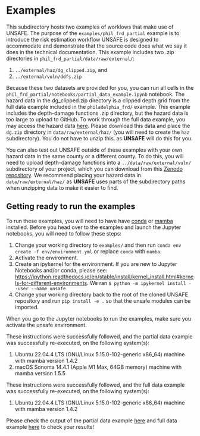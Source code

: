# Examples

This subdirectory hosts two examples of worklows that make use of UNSAFE. The purpose of the `examples/phil_frd_partial` example is to introduce the risk estimation workflow UNSAFE is designed to accommodate and demonstrate that the source code does what we say it does in the technical documentation. This example includes two .zip directories in `phil_frd_partial/data/raw/external/`:

1) `../external/haz/dg_clipped.zip`, and
2) `../external/vuln/ddfs.zip`

Because these two datasets are provided for you, you can run all cells in the `phil_frd_partial/notebooks/partial_data_example.ipynb` notebook. The hazard data in the dg_clipped.zip directory is a clipped depth grid from the full data example included in the `philadelphia_frd/` example. This example includes the depth-damage functions .zip directory, but the hazard data is too large to upload to GitHub. To work through the full data example, you may access the hazard data [here](https://doi.org/10.5281/zenodo.15538686). Please download this data and place the `dg.zip` directory in `data/raw/external/haz/` (you will need to create the `haz` subdirectory). You do not have to unzip this, as **UNSAFE** will do this for you. 

You can also test out UNSAFE outside of these examples with your own hazard data in the same county or a different county. To do this, you will need to upload depth-damage functions into a `../data/raw/external/vuln/` subdirectory of your project, which you can download from this [Zenodo repository](https://zenodo.org/records/10027236). We recommend placing your hazard data in `data/raw/external/haz/` as **UNSAFE** uses parts of the subdirectory paths when unzipping data to make it easier to find. 

## Getting ready to run the examples
To run these examples, you will need to have have [conda](https://docs.conda.io/en/latest/) or [mamba](https://mamba.readthedocs.io/en/latest/) installed. Before you head over to the examples and launch the Jupyter notebooks, you will need to follow these steps:

1) Change your working directory to `examples/` and then run `conda env create -f env/environment.yml` or replace `conda` with `mamba`. 
2) Activate the environment.
3) Create an ipykernel for the environment. If you are new to Jupyter Notebooks and/or conda, please see: https://ipython.readthedocs.io/en/stable/install/kernel_install.html#kernels-for-different-environments. We ran `$ python -m ipykernel install --user --name unsafe`
4) Change your working directory back to the root of the cloned UNSAFE repository and run `pip install -e .` so that the unsafe modules can be imported. 

When you go to the Jupyter notebooks to run the examples, make sure you activate the unsafe environment. 

These instructions were successfully followed, and the partial data example was successfully re-executed, on the following system(s):

1) Ubuntu 22.04.4 LTS (GNU/Linux 5.15.0-102-generic x86_64) machine with mamba version 1.4.2
2) macOS Sonoma 14.4.1 (Apple M1 Max, 64GB memory) machine with mamba version 1.5.5

These instructions were successfully followed, and the full data example was successfully re-executed, on the following system(s):

1) Ubuntu 22.04.4 LTS (GNU/Linux 5.15.0-102-generic x86_64) machine with mamba version 1.4.2

Please check the output of the partial data example [here](https://html-preview.github.io/?url=https://github.com/abpoll/unsafe/blob/main/examples/phil_frd_partial/notebooks/partial_data_example.html) and full data example [here](https://html-preview.github.io/?url=https://github.com/abpoll/unsafe/blob/main/examples/philadelphia_frd/notebooks/full_data_example.html) to check your results!
